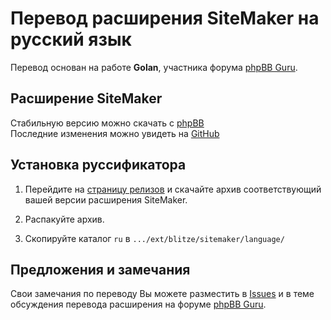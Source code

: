 # Перевод расширения SiteMaker на русский язык

Перевод основан на работе **Golan**, участника форума [phpBB Guru](https://www.phpbbguru.net/community/viewtopic.php?p=536891#p536891).

## Расширение SiteMaker
Стабильную версию можно скачать с [phpBB](https://www.phpbb.com/customise/db/extension/phpbb_sitemaker_2)  
Последние изменения можно увидеть на [GitHub](https://github.com/blitze/phpBB-ext-sitemaker)

## Установка руссификатора

1. Перейдите на [страницу релизов](https://github.com/demonlibra/phpBB-ext-sitemaker-translate-rus/releases) и скачайте архив соответствующий вашей версии расширения SiteMaker.

2. Распакуйте архив.

3. Скопируйте каталог `ru` в `.../ext/blitze/sitemaker/language/`


## Предложения и замечания

Свои замечания по переводу Вы можете разместить в [Issues](https://github.com/demonlibra/phpBB-ext-sitemaker-translate-rus/issues) и в теме обсуждения перевода расширения на форуме [phpBB Guru](https://www.phpbbguru.net/community/viewtopic.php?p=536855#p536855).